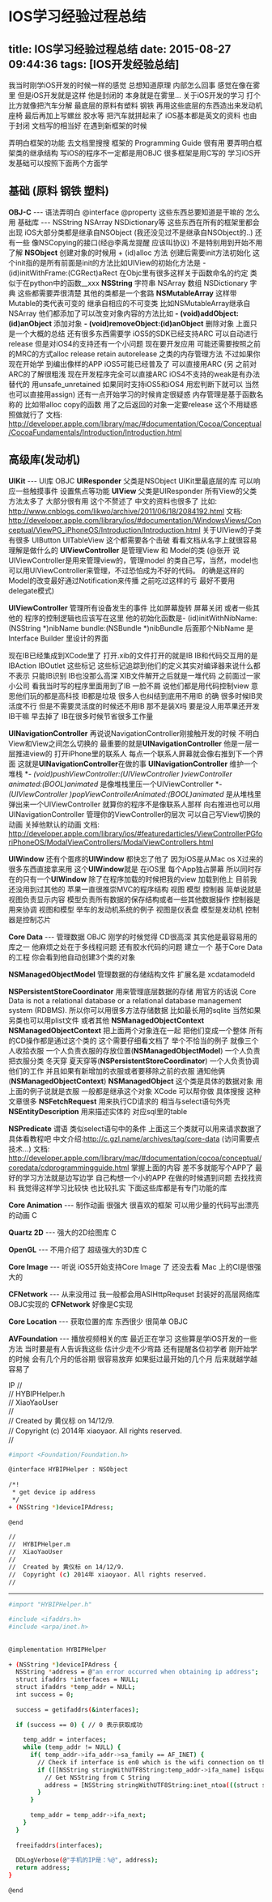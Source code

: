 ﻿# IOS学习经验过程总结
title: IOS学习经验过程总结
date: 2015-08-27 09:44:36
tags: [IOS开发经验总结]
---
我当时刚学iOS开发的时候一样的感觉 总想知道原理 内部怎么回事 感觉在像在雾里
但是iOS开发就是这样 他是封闭的 本身就是在雾里...
关于iOS开发的学习 打个比方就像把汽车分解
最底层的原料有塑料 钢铁
再用这些底层的东西造出来发动机 座椅
最后再加上写螺丝 胶水等 把汽车就拼起来了
iOS基本都是英文的资料 也由于封闭 文档写的相当好
在遇到新框架的时候

弄明白框架的功能
去文档里搜搜 框架的 Programming Guide 很有用
要弄明白框架类的继承结构
写iOS的程序不一定都是用OBJC 很多框架是用C写的
学习iOS开发基础可以按照下面两个方面学

基础 (原料 钢铁 塑料)
-------------

**OBJ-C** --- 语法弄明白 @interface @property 这些东西总要知道是干嘛的 怎么用
基础库 --- NSString NSArray NSDictionary等 这些东西在所有的框架里都会出现
iOS大部分类都是继承自NSObject (我还没见过不是继承自NSObject的..)
还有一些 像NSCopying的接口(经@李禹龙提醒 应该叫协议) 不是特别用到开始不用了解
**NSObject** 创建对象的时候用 + (id)alloc 方法 创建后需要init方法初始化 这个init指的是所有前面是init的方法比如UIView的初始化方法是 - (id)initWithFrame:(CGRect)aRect 在Objc里有很多这样关于函数命名的约定 类似于在python中的函数__xxx
**NSString** 字符串 NSArray 数组 NSDictionary 字典 这些都需要弄很清楚 其他的类都是一个套路
**NSMutableArray** 这样带Mutable的类代表可变的 继承自相应的不可变类 比如NSMutableArray继承自NSArray 他们都添加了可以改变对象内容的方法比如
**- (void)addObject:(id)anObject** 添加对象
**- (void)removeObject:(id)anObject** 删除对象
  上面只是一个大概的总结 还有很多东西需要学 iOS5的SDK已经支持ARC 可以自动进行release 但是对iOS4的支持还有一个小问题 现在要开发应用 可能还需要按照之前的MRC的方式alloc release retain autorelease 之类的内存管理方法 不过如果你现在开始学 到编出像样的APP iOS5可能已经普及了 可以直接用ARC (另 之前对ARC的了解很粗浅 现在开发程序完全可以直接ARC iOS4不支持的weak是有办法替代的 用unsafe_unretained 如果同时支持iOS5和iOS4 用宏判断下就可以 当然也可以直接用assign)
还有一点开始学习的时候肯定很疑惑 内存管理是基于函数名称的 比如带alloc copy的函数 用了之后返回的对象一定要release 这个不用疑惑 照做就行了
文档: http://developer.apple.com/library/mac/#documentation/Cocoa/Conceptual/CocoaFundamentals/Introduction/Introduction.html

高级库(发动机)
--------

**UIKit** --- UI库 OBJC
**UIResponder** 父类是NSObject UIKit里最底层的库 可以响应一些触摸事件 设置焦点等功能
**UIView** 父类是UIResponder 所有View的父类 方法太多了 大部分很有用 这个不赘述了 中文的资料也很多了
比如: http://www.cnblogs.com/likwo/archive/2011/06/18/2084192.html
文档: http://developer.apple.com/library/ios/#documentation/WindowsViews/Conceptual/ViewPG_iPhoneOS/Introduction/Introduction.html
关于UIView的子类 有很多 UIButton UITableView 这个都需要各个击破 看看文档从名字上就很容易理解是做什么的
**UIViewController** 是管理View 和 Model的类 (@张开 说UIViewController是用来管理view的，管理model 的类自己写，当然，model也可以用UIViewController来管理，不过恐怕成为不好的代码。 的确是这样的 Model的改变最好通过Notification来传播 之前吃过这样的亏 最好不要用delegate模式)

**UIViewController** 管理所有设备发生的事件 比如屏幕旋转 屏幕关闭 或者一些其他的 程序的控制逻辑也应该写在这里
他的初始化函数是- (id)initWithNibName:(NSString *)nibName bundle:(NSBundle *)nibBundle 后面那个NibName 是Interface Builder 里设计的界面

现在IB已经集成到XCode里了 打开.xib的文件打开的就是IB
IB和代码交互用的是IBAction IBOutlet 这些标记 这些标记追踪到他们的定义其实对编译器来说什么都不表示 只能IB识别
IB也没那么高深 XIB文件解开之后就是一堆代码
之前面过一家小公司 看我当时写的程序里面用到了IB 一脸不屑 说他们都是用代码控制view 意思他们玩的都是高科技 IB都是垃圾 很多人也纠结到底用不用IB 的确 很多时候IB灵活度不行 但是不需要灵活度的时候还不用IB 那不是装X吗 要是没人用苹果还开发IB干嘛 早去掉了 IB在很多时候节省很多工作量

**UINavigationController** 
再说说NavigationController刚接触开发的时候 不明白 View和View之间怎么切换的 最重要的就是**UINavigationController** 他是一层一层推进view的 打开iPhone里的联系人 每点一个联系人屏幕就会像右推到下一个界面 这就是**UINavigationController**在做的事
**UINavigationController** 维护一个堆栈 
**- (void)pushViewController:(UIViewController *)viewController animated:(BOOL)animated** 是像堆栈里压一个UIViewController
**- (UIViewController *)popViewControllerAnimated:(BOOL)animated** 是从堆栈里弹出来一个UIViewController
就算你的程序不是像联系人那样 向右推进也可以用UINavigationController 管理你的ViewController的层次 可以自己写View切换的动画 关掉他默认的动画
文档: http://developer.apple.com/library/ios/#featuredarticles/ViewControllerPGforiPhoneOS/ModalViewControllers/ModalViewControllers.html

**UIWindow** 还有个蛋疼的**UIWindow** 都快忘了他了 因为iOS是从Mac os X过来的 很多东西直接拿来用 这个**UIWindow**就是 在iOS里 每个App独占屏幕 所以同时存在的只有一个**UIWindow** 除了在程序加载的时候把我的view 加载到他上 目前我还没用到过其他的
苹果一直很推崇MVC的程序结构 视图 模型 控制器 简单说就是 视图负责显示内容 模型负责所有数据的保存结构或者一些其他数据操作 控制器是用来协调 视图和模型 举车的发动机系统的例子 视图是仪表盘 模型是发动机 控制器是控制芯片

**Core Data** --- 管理数据 OBJC
刚学的时候觉得 CD很高深 其实他是最容易用的库之一 他麻烦之处在于多线程问题 还有胶水代码的问题
建立一个 基于Core Data的工程 你会看到他自动创建3个类的对象

**NSManagedObjectModel**
管理数据的存储结构文件 扩展名是 xcdatamodeld

**NSPersistentStoreCoordinator**
用来管理底层数据的存储 用官方的话说
Core Data is not a relational database or a relational database management system (RDBMS).
所以你可以用很多方法存储数据 比如最长用的sqlite 当然如果另类也可以用plist文件 或者其他
**NSManagedObjectContext**
**NSManagedObjectContext** 把上面两个对象连在一起 把他们变成一个整体
所有的CD操作都是通过这个类的 这个需要仔细看文档了
举个不恰当的例子 就像三个人收拾衣服 一个人负责衣服的存放位置(**NSManagedObjectModel**) 一个人负责把衣服分类 冬天穿 夏天穿等(**NSPersistentStoreCoordinator**) 一个人负责协调他们的工作 并且如果有新增加的衣服或者要移除之前的衣服 通知他俩(**NSManagedObjectContext**)
**NSManagedObject** 这个类是具体的数据对象 用上面的例子说就是衣服
一般都是继承这个对象 XCode 可以帮你做 具体搜搜 这种文章很多
**NSFetchRequest**
用来执行CD请求的 相当与select语句外壳
**NSEntityDescription**
用来描述实体的 对应sql里的table

**NSPredicate**
谓语 类似select语句中的条件
上面这三个类就可以用来请求数据了 具体看教程吧
中文介绍:http://c.gzl.name/archives/tag/core-data (访问需要点技术...)
文档: http://developer.apple.com/library/mac/#documentation/cocoa/conceptual/coredata/cdprogrammingguide.html
掌握上面的内容 差不多就能写个APP了 最好的学习方法就是边写边学 自己构想一个小的APP 在做的时候遇到问题 去找找资料 我觉得这样学习比较快 也比较扎实
下面这些库都是有专门功能的库

**Core Animation** --- 制作动画 很强大 很喜欢的框架 可以用少量的代码写出漂亮的动画 C

**Quartz 2D** --- 强大的2D绘图库 C

**OpenGL** --- 不用介绍了 超级强大的3D库 C

**Core Image** --- 听说 iOS5开始支持Core Image 了 还没去看 Mac 上的CI是很强大的

**CFNetwork** --- 从来没用过 我一般都会用ASIHttpRequset 封装好的高层网络库 OBJC实现的 **CFNetwork** 好像是C实现

**Core Location** --- 获取位置的库 东西很少 很简单 OBJC

**AVFoundation** --- 播放视频相关的库 最近正在学习
这些算是学iOS开发的一些方法 当时要是有人告诉我这些 估计少走不少弯路
还有提醒各位初学者 刚开始学的时候 会有几个月的低谷期 很容易放弃 如果挺过最开始的几个月 后来就越学越容易了



IP
//  
//  HYBIPHelper.h  
//  XiaoYaoUser  
//  
//  Created by 黄仪标 on 14/12/9.  
//  Copyright (c) 2014年 xiaoyaor. All rights reserved.  
//  
```bash  
#import <Foundation/Foundation.h>  
  
@interface HYBIPHelper : NSObject  
  
/*! 
 * get device ip address 
 */  
+ (NSString *)deviceIPAdress;  
  
@end  

//  
//  HYBIPHelper.m  
//  XiaoYaoUser  
//  
//  Created by 黄仪标 on 14/12/9.  
//  Copyright (c) 2014年 xiaoyaor. All rights reserved.  
//  
```
--------------------------------------
```bash  
#import "HYBIPHelper.h"  
  
#include <ifaddrs.h>  
#include <arpa/inet.h>  
  
  
@implementation HYBIPHelper  
  
+ (NSString *)deviceIPAdress {  
  NSString *address = @"an error occurred when obtaining ip address";  
  struct ifaddrs *interfaces = NULL;  
  struct ifaddrs *temp_addr = NULL;  
  int success = 0;  
    
  success = getifaddrs(&interfaces);  
    
  if (success == 0) { // 0 表示获取成功  
  
    temp_addr = interfaces;  
    while (temp_addr != NULL) {  
      if( temp_addr->ifa_addr->sa_family == AF_INET) {  
        // Check if interface is en0 which is the wifi connection on the iPhone  
        if ([[NSString stringWithUTF8String:temp_addr->ifa_name] isEqualToString:@"en0"]) {  
          // Get NSString from C String  
          address = [NSString stringWithUTF8String:inet_ntoa(((struct sockaddr_in *)temp_addr->ifa_addr)->sin_addr)];  
        }  
      }  
        
      temp_addr = temp_addr->ifa_next;  
    }  
  }  
    
  freeifaddrs(interfaces);  
    
  DDLogVerbose(@"手机的IP是：%@", address);  
  return address;  
}  
  
@end 
```